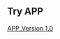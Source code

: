 ## Try APP
[APP_Version 1.0](https://github.com/vishal-bhangare/WeatherForecastApp/blob/main/app/release/app-release.apk)
